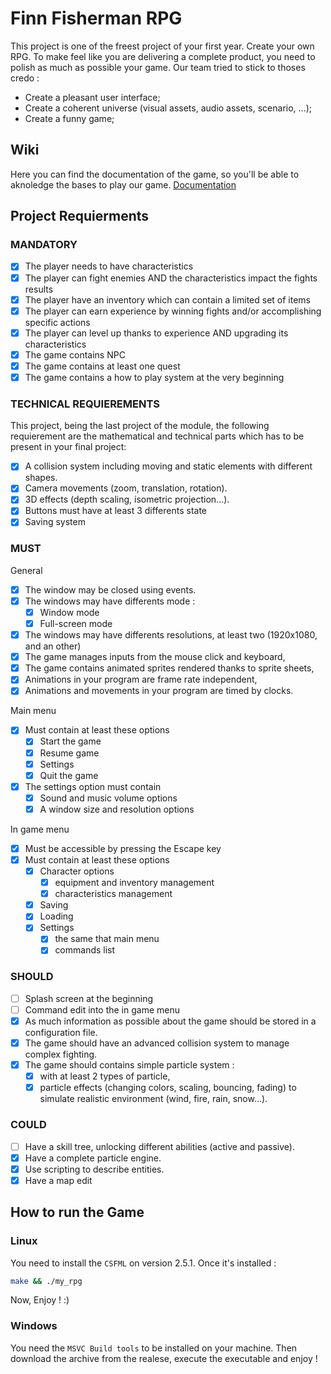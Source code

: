# Finn Fisherman RPG

This project is one of the freest project of your first year. Create your own RPG.
To make feel like you are delivering a complete product, you need to polish as much as possible your game.
Our team tried to stick to thoses credo :
- Create a pleasant user interface;
- Create a coherent universe (visual assets, audio assets, scenario, ...);
- Create a funny game;

## Wiki
Here you can find the documentation of the game, so you'll be able to aknoledge the bases to play our game.
[Documentation](https://neo-19.gitbook.io/the-fisherman/)

## Project Requierments

### MANDATORY
- [X] The player needs to have characteristics
- [X] The player can fight enemies AND the characteristics impact the fights results
- [X] The player have an inventory which can contain a limited set of items
- [X] The player can earn experience by winning fights and/or accomplishing specific actions
- [X] The player can level up thanks to experience AND upgrading its characteristics
- [X] The game contains NPC
- [X] The game contains at least one quest
- [X] The game contains a how to play system at the very beginning

### TECHNICAL REQUIEREMENTS
This project, being the last project of the module, the following requierement are the mathematical and technical parts which has to be present in your final project:
- [X] A collision system including moving and static elements with different shapes.
- [X] Camera movements (zoom, translation, rotation).
- [X] 3D effects (depth scaling, isometric projection...).
- [X] Buttons must have at least 3 differents state
- [X] Saving system

### MUST
General

- [X] The window may be closed using events.
- [X] The windows may have differents mode :
    - [X] Window mode
    - [X] Full-screen mode
- [X] The windows may have differents resolutions, at least two (1920x1080, and an other)
- [X] The game manages inputs from the mouse click and keyboard,
- [X] The game contains animated sprites rendered thanks to sprite sheets,
- [X] Animations in your program are frame rate independent,
- [X] Animations and movements in your program are timed by clocks.

Main menu

- [X] Must contain at least these options
    - [X] Start the game
    - [X] Resume game
    - [X] Settings
    - [X] Quit the game
- [X] The settings option must contain
    - [X] Sound and music volume options
    - [X] A window size and resolution options

In game menu

- [X] Must be accessible by pressing the Escape key
- [X] Must contain at least these options
    - [X] Character options
        - [X] equipment and inventory management
        - [X] characteristics management
    - [X] Saving
    - [X] Loading
    - [X] Settings
        - [X] the same that main menu
        - [X] commands list

### SHOULD
- [ ] Splash screen at the beginning
- [ ] Command edit into the in game menu
- [X] As much information as possible about the game should be stored in a configuration file.
- [X] The game should have an advanced collision system to manage complex fighting.
- [X] The game should contains simple particle system :
    - [X] with at least 2 types of particle,
    - [X] particle effects (changing colors, scaling, bouncing, fading) to simulate realistic environment (wind, fire, rain, snow...).

### COULD
- [ ] Have a skill tree, unlocking different abilities (active and passive).
- [X] Have a complete particle engine.
- [X] Use scripting to describe entities.
- [X] Have a map edit

## How to run the Game

### Linux

You need to install the `CSFML` on version 2.5.1.
Once it's installed :
```bash
make && ./my_rpg
```

Now, Enjoy ! :)

### Windows

You need the `MSVC Build tools` to be installed on your machine.
Then download the archive from the realese, execute the executable and enjoy !

